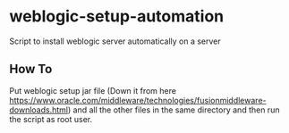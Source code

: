 # weblogic-setup-automation
Script to install weblogic server automatically on a server

## How To 
Put weblogic setup jar file (Down it from here https://www.oracle.com/middleware/technologies/fusionmiddleware-downloads.html) and all the other files in the same directory and then run the script as root user.
